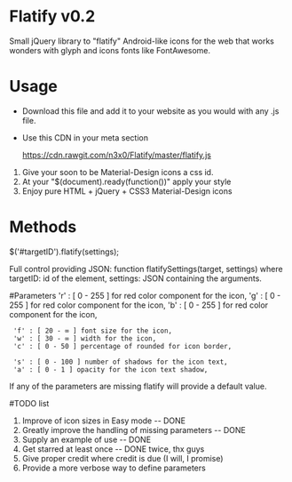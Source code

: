 # Flatify v0.2
Small jQuery library to "flatify" Android-like icons for the web that works wonders with glyph and icons fonts like FontAwesome.
 
# Usage
* Download this file and add it to your website as you would with any .js file.
* Use this CDN in your meta section

    https://cdn.rawgit.com/n3x0/Flatify/master/flatify.js

1. Give your soon to be Material-Design icons a css id.
2. At your "$(document).ready(function())" apply your style
3. Enjoy pure HTML + jQuery + CSS3 Material-Design icons

# Methods
  $('#targetID').flatify(settings);

Full control providing JSON: function flatifySettings(target, settings) where
  targetID: id of the element, 
  settings: JSON containing the arguments.

#Parameters
     'r' : [ 0 - 255 ] for red color component for the icon,
     'g' : [ 0 - 255 ] for red color component for the icon,
     'b' : [ 0 - 255 ] for red color component for the icon,

     'f' : [ 20 - ∞ ] font size for the icon,
     'w' : [ 30 - ∞ ] width for the icon,
     'c' : [ 0 - 50 ] percentage of rounded for icon border,

     's' : [ 0 - 100 ] number of shadows for the icon text,
     'a' : [ 0 - 1 ] opacity for the icon text shadow,
     
  If any of the parameters are missing flatify will provide a default value.

#TODO list
1. Improve of icon sizes in Easy mode -- DONE
2. Greatly improve the handling of missing parameters -- DONE
2. Supply an example of use -- DONE
3. Get starred at least once -- DONE twice, thx guys
4. Give proper credit where credit is due (I will, I promise)
5. Provide a more verbose way to define parameters

